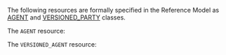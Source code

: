 The following resources are formally specified in the Reference Model as [AGENT](https://specifications.openehr.org/releases/RM/latest/demographic.html#_agent_class) and [VERSIONED_PARTY](https://specifications.openehr.org/releases/RM/latest/demographic.html#_versioned_party_class) classes.
<div class="mb-5"></div>

The `AGENT` resource:
<SchemaDefinition schemaRef="#/components/schemas/Agent" />

The `VERSIONED_AGENT` resource:
<SchemaDefinition schemaRef="#/components/schemas/VersionedAgent" />
